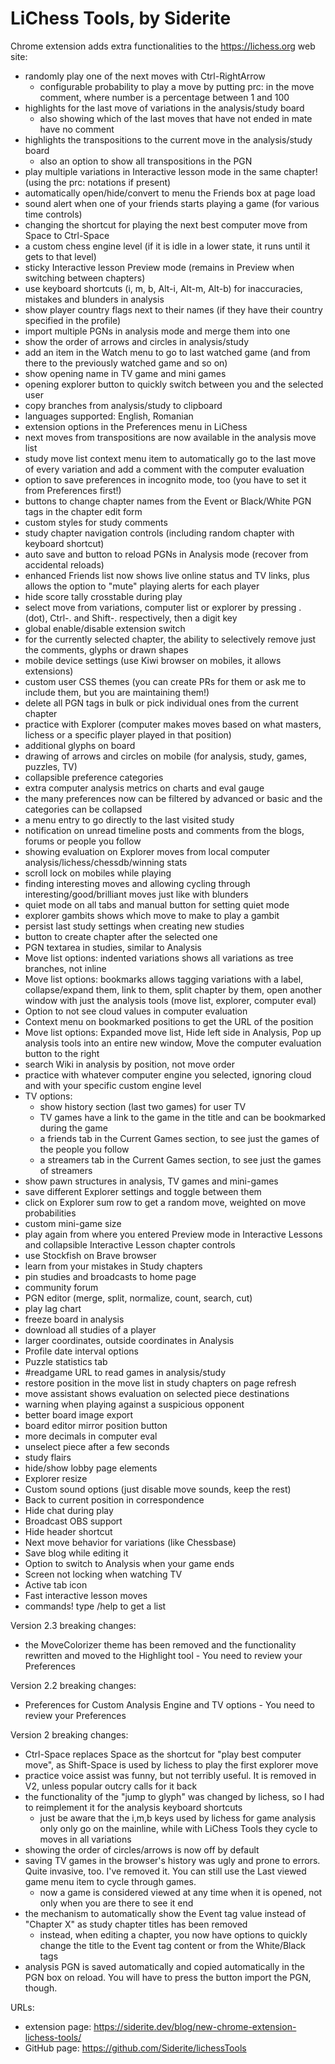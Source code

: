 # LiChess Tools, by Siderite
Chrome extension adds extra functionalities to the https://lichess.org web site:
 - randomly play one of the next moves with Ctrl-RightArrow
     - configurable probability to play a move by putting prc:<number> in the move comment, where number is a percentage between 1 and 100
 - highlights for the last move of variations in the analysis/study board
     - also showing which of the last moves that have not ended in mate have no comment
 - highlights the transpositions to the current move in the analysis/study board
     - also an option to show all transpositions in the PGN
 - play multiple variations in Interactive lesson mode in the same chapter! (using the prc: notations if present)
 - automatically open/hide/convert to menu the Friends box at page load
 - sound alert when one of your friends starts playing a game (for various time controls)
 - changing the shortcut for playing the next best computer move from Space to Ctrl-Space
 - a custom chess engine level (if it is idle in a lower state, it runs until it gets to that level)
 - sticky Interactive lesson Preview mode (remains in Preview when switching between chapters)
 - use keyboard shortcuts (i, m, b, Alt-i, Alt-m, Alt-b) for inaccuracies, mistakes and blunders in analysis
 - show player country flags next to their names (if they have their country specified in the profile)
 - import multiple PGNs in analysis mode and merge them into one
 - show the order of arrows and circles in analysis/study
 - add an item in the Watch menu to go to last watched game (and from there to the previously watched game and so on)
 - show opening name in TV game and mini games
 - opening explorer button to quickly switch between you and the selected user
 - copy branches from analysis/study to clipboard
 - languages supported: English, Romanian
 - extension options in the Preferences menu in LiChess
 - next moves from transpositions are now available in the analysis move list
 - study move list context menu item to automatically go to the last move of every variation and add a comment with the computer evaluation
 - option to save preferences in incognito mode, too (you have to set it from Preferences first!)
 - buttons to change chapter names from the Event or Black/White PGN tags in the chapter edit form
 - custom styles for study comments
 - study chapter navigation controls (including random chapter with keyboard shortcut)
 - auto save and button to reload PGNs in Analysis mode (recover from accidental reloads)
 - enhanced Friends list now shows live online status and TV links, plus allows the option to "mute" playing alerts for each player
 - hide score tally crosstable during play
 - select move from variations, computer list or explorer by pressing . (dot), Ctrl-. and Shift-. respectively, then a digit key
 - global enable/disable extension switch
 - for the currently selected chapter, the ability to selectively remove just the comments, glyphs or drawn shapes
 - mobile device settings (use Kiwi browser on mobiles, it allows extensions)
 - custom user CSS themes (you can create PRs for them or ask me to include them, but you are maintaining them!)
 - delete all PGN tags in bulk or pick individual ones from the current chapter
 - practice with Explorer (computer makes moves based on what masters, lichess or a specific player played in that position)
 - additional glyphs on board
 - drawing of arrows and circles on mobile (for analysis, study, games, puzzles, TV)
 - collapsible preference categories
 - extra computer analysis metrics on charts and eval gauge
 - the many preferences now can be filtered by advanced or basic and the categories can be collapsed
 - a menu entry to go directly to the last visited study
 - notification on unread timeline posts and comments from the blogs, forums or people you follow
 - showing evaluation on Explorer moves from local computer analysis/lichess/chessdb/winning stats
 - scroll lock on mobiles while playing
 - finding interesting moves and allowing cycling through interesting/good/brilliant moves just like with blunders
 - quiet mode on all tabs and manual button for setting quiet mode
 - explorer gambits shows which move to make to play a gambit
 - persist last study settings when creating new studies
 - button to create chapter after the selected one
 - PGN textarea in studies, similar to Analysis
 - Move list options: indented variations shows all variations as tree branches, not inline
 - Move list options: bookmarks allows tagging variations with a label, collapse/expand them, link to them, split chapter by them, open another window with just the analysis tools (move list, explorer, computer eval)
 - Option to not see cloud values in computer evaluation
 - Context menu on bookmarked positions to get the URL of the position
 - Move list options: Expanded move list, Hide left side in Analysis, Pop up analysis tools into an entire new window, Move the computer evaluation button to the right
 - search Wiki in analysis by position, not move order
 - practice with whatever computer engine you selected, ignoring cloud and with your specific custom engine level
 - TV options:
   - show history section (last two games) for user TV
   - TV games have a link to the game in the title and can be bookmarked during the game
   - a friends tab in the Current Games section, to see just the games of the people you follow
   - a streamers tab in the Current Games section, to see just the games of streamers
 - show pawn structures in analysis, TV games and mini-games
 - save different Explorer settings and toggle between them
 - click on Explorer sum row to get a random move, weighted on move probabilities
 - custom mini-game size
 - play again from where you entered Preview mode in Interactive Lessons and collapsible Interactive Lesson chapter controls
 - use Stockfish on Brave browser
 - learn from your mistakes in Study chapters
 - pin studies and broadcasts to home page
 - community forum
 - PGN editor (merge, split, normalize, count, search, cut)
 - play lag chart
 - freeze board in analysis
 - download all studies of a player
 - larger coordinates, outside coordinates in Analysis
 - Profile date interval options
 - Puzzle statistics tab
 - #readgame URL to read games in analysis/study
 - restore position in the move list in study chapters on page refresh
 - move assistant shows evaluation on selected piece destinations
 - warning when playing against a suspicious opponent
 - better board image export
 - board editor mirror position button
 - more decimals in computer eval
 - unselect piece after a few seconds
 - study flairs
 - hide/show lobby page elements
 - Explorer resize
 - Custom sound options (just disable move sounds, keep the rest)
 - Back to current position in correspondence
 - Hide chat during play
 - Broadcast OBS support
 - Hide header shortcut
 - Next move behavior for variations (like Chessbase)
 - Save blog while editing it
 - Option to switch to Analysis when your game ends
 - Screen not locking when watching TV
 - Active tab icon
 - Fast interactive lesson moves
 - commands! type /help to get a list

Version 2.3 breaking changes:
 - the MoveColorizer theme has been removed and the functionality rewritten and moved to the Highlight tool - You need to review your Preferences

Version 2.2 breaking changes:
 - Preferences for Custom Analysis Engine and TV options - You need to review your Preferences

Version 2 breaking changes:
 - Ctrl-Space replaces Space as the shortcut for "play best computer move", as Shift-Space is used by lichess to play the first explorer move
 - practice voice assist was funny, but not terribly useful. It is removed in V2, unless popular outcry calls for it back
 - the functionality of the "jump to glyph" was changed by lichess, so I had to reimplement it for the analysis keyboard shortcuts
    - just be aware that the i,m,b keys used by lichess for game analysis only only go on the mainline, while with LiChess Tools they cycle to moves in all variations
 - showing the order of circles/arrows is now off by default
 - saving TV games in the browser's history was ugly and prone to errors. Quite invasive, too. I've removed it. You can still use the Last viewed game menu item to cycle through games.
    - now a game is considered viewed at any time when it is opened, not only when you are there to see it end
 - the mechanism to automatically show the Event tag value instead of "Chapter X" as study chapter titles has been removed
    - instead, when editing a chapter, you now have options to quickly change the title to the Event tag content or from the White/Black tags 
 - analysis PGN is saved automatically and copied automatically in the PGN box on reload. You will have to press the button import the PGN, though.

URLs:
 - extension page: https://siderite.dev/blog/new-chrome-extension-lichess-tools/
 - GitHub page: https://github.com/Siderite/lichessTools